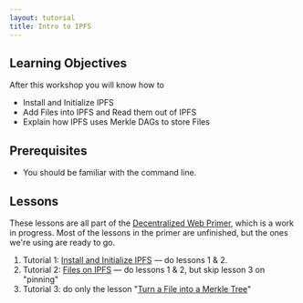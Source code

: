 ```yaml
---
layout: tutorial
title: Intro to IPFS
---
```


## Learning Objectives

After this workshop you will know how to

* Install and Initialize IPFS
* Add Files into IPFS and Read them out of IPFS
* Explain how IPFS uses Merkle DAGs to store Files

## Prerequisites

* You should be familiar with the command line.

## Lessons

These lessons are all part of the [Decentralized Web Primer](https://flyingzumwalt.gitbooks.io/decentralized-web-primer/content), which is a work in progress. Most of the lessons in the primer are unfinished, but the ones we're using are ready to go.

1. Tutorial 1: [Install and Initialize IPFS](https://flyingzumwalt.gitbooks.io/decentralized-web-primer/content/install-ipfs/) — do lessons 1 & 2.
2. Tutorial 2: [Files on IPFS](https://flyingzumwalt.gitbooks.io/decentralized-web-primer/content/files-on-ipfs/) — do lessons 1 & 2, but skip lesson 3 on "pinning"
3. Tutorial 3: do only the lesson "[Turn a File into a Merkle Tree](https://flyingzumwalt.gitbooks.io/decentralized-web-primer/content/ipfs-dag/lessons/files-as-dags.html)"
